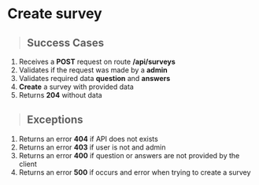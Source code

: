 # Create survey

> ## Success Cases

1. Receives a **POST** request on route **/api/surveys**
2. Validates if the request was made by a **admin**
3. Validates required data **question** and **answers**
4. **Create** a survey with provided data
5. Returns **204** without data

> ## Exceptions

1. Returns an error **404** if API does not exists
2. Returns an error **403** if user is not and admin
3. Returns an error **400** if question or answers are not provided by the client
4. Returns an error **500** if occurs and error when trying to create a survey